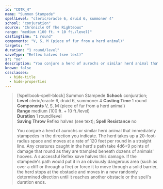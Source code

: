 ```yaml
---
id: "COTR_4"
name: "Summon Stampede"
spellLevel: "cleric/oracle 6, druid 6, summoner 4"
school: "conjuration"
source: "Chronicle Of The Righteous"
range: "medium (100 ft. + 10 ft./level)"
castingTime: "1 round"
components: "V, S, M (piece of fur from a herd animal)"
targets: ""
duration: "1 round/level"
saveType: "Reflex halves (see text)"
sr: "no"
description: "You conjure a herd of aurochs or similar herd animal that immediately stampedes in the direction you indicate. The herd takes up a 20-foot-radius space and moves at a rate of 120 feet per round in a straight line. Any creatures caught in the herd's path take 4d6+9 points of damage that round as they are trampled beneath dozens of animals' hooves. A successful Reflex save halves this damage.  If the stampede's path would put it in an obviously dangerous area (such as over a cliff or through a fire) or force it to move through a solid barrier, the herd stops at the obstacle and moves in a new randomly determined direction until it reaches another obstacle or the spell's duration ends."
known: false
cssclasses:
  - hide-title
  - hide-properties
---
```


> [!spellbook-spell-block] Summon Stampede
> **School:** conjuration; **Level** cleric/oracle 6, druid 6, summoner 4
> **Casting Time** 1 round  
> **Components** V, S, M (piece of fur from a herd animal)  
> **Range** medium (100 ft. + 10 ft./level)  
> **Duration** 1 round/level  
> **Saving Throw** Reflex halves (see text); **Spell Resistance** no
> 
> You conjure a herd of aurochs or similar herd animal that immediately stampedes in the direction you indicate. The herd takes up a 20-foot-radius space and moves at a rate of 120 feet per round in a straight line. Any creatures caught in the herd's path take 4d6+9 points of damage that round as they are trampled beneath dozens of animals' hooves. A successful Reflex save halves this damage.  If the stampede's path would put it in an obviously dangerous area (such as over a cliff or through a fire) or force it to move through a solid barrier, the herd stops at the obstacle and moves in a new randomly determined direction until it reaches another obstacle or the spell's duration ends.